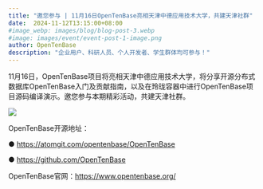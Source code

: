 ```yaml
---
title: "邀您参与 | 11月16日OpenTenBase亮相天津中德应用技术大学，共建天津社群"
date:  2024-11-12T13:15:00+08:00
#image_webp: images/blog/blog-post-3.webp
#image: images/event/event-post-1-image.png
author: OpenTenBase
description: "企业用户、科研人员、个人开发者、学生群体均可参与！"
---
```

11月16日，OpenTenBase项目将亮相天津中德应用技术大学，将分享开源分布式数据库OpenTenBase入门及贡献指南，以及在玲珑容器中进行OpenTenBase项目源码编译演示。邀您参与本期精彩活动，共建天津社群。

<img src=../images/event-post-9-01.png class="img-fluid"  />


OpenTenBase开源地址：

● https://atomgit.com/opentenbase/OpenTenBase

● https://github.com/OpenTenBase

OpenTenBase官网：https://www.opentenbase.org/

